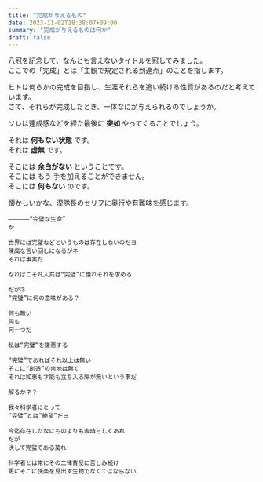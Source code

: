 ```yaml
---
title: "完成が与えるもの"
date: 2023-11-02T18:38:07+09:00
summary: "完成が与えるものは何か"
draft: false
---
```

八冠を記念して、なんとも言えないタイトルを冠してみました。  
ここでの「完成」とは「主観で規定される到達点」のことを指します。  

ヒトは何らかの完成を目指し、生涯それらを追い続ける性質があるのだと考えています。  
さて、それらが完成したとき、一体なにが与えられるのでしょうか。  

ソレは達成感などを経た最後に **突如** やってくることでしょう。  

それは **何もない状態** です。  
それは **虚無** です。  

そこには **余白がない** ということです。  
そこには もう 手を加えることができません。  
そこには **何もない** のです。  

懐かしいかな、涅隊長のセリフに奥行や有難味を感じます。  
```
――――――“完璧な生命”
か

世界には完璧などというものは存在しないのだヨ
陳腐な言い回しになるがネ
それは事実だ

なればこそ凡人共は“完璧”に憧れそれを求める

だがネ
“完璧”に何の意味がある？

何も無い
何も
何一つだ

私は“完璧”を嫌悪する

“完璧”であればそれ以上は無い
そこに“創造”の余地は無く
それは知恵も才能も立ち入る隙が無いという事だ

解るかネ？

我々科学者にとって
“完璧”とは“絶望”だヨ

今迄存在したなにものよりも素晴らしくあれ
だが
決して完璧である莫れ

科学者とは常にその二律背反に苦しみ続け
更にそこに快楽を見出す生物でなくてはならない
```
